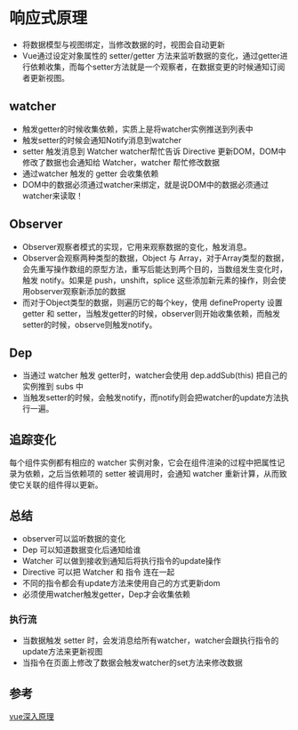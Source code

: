 # 响应式原理
-   将数据模型与视图绑定，当修改数据的时，视图会自动更新  
-   Vue通过设定对象属性的 setter/getter 方法来监听数据的变化，通过getter进行依赖收集，而每个setter方法就是一个观察者，在数据变更的时候通知订阅者更新视图。   


## watcher
-   触发getter的时候收集依赖，实质上是将watcher实例推送到列表中  
-   触发setter的时候会通知Notify消息到watcher  
-   setter 触发消息到 Watcher watcher帮忙告诉 Directive 更新DOM，DOM中修改了数据也会通知给 Watcher，watcher 帮忙修改数据  
-   通过watcher 触发的 getter 会收集依赖
-   DOM中的数据必须通过watcher来绑定，就是说DOM中的数据必须通过watcher来读取！

## Observer 
-   Observer观察者模式的实现，它用来观察数据的变化，触发消息。  
-   Observer会观察两种类型的数据，Object 与 Array，对于Array类型的数据，会先重写操作数组的原型方法，重写后能达到两个目的，当数组发生变化时，触发 notify。如果是 push，unshift，splice 这些添加新元素的操作，则会使用observer观察新添加的数据  
-   而对于Object类型的数据，则遍历它的每个key，使用 defineProperty 设置 getter 和 setter，当触发getter的时候，observer则开始收集依赖，而触发setter的时候，observe则触发notify。  

## Dep
-   当通过 watcher 触发 getter时，watcher会使用 dep.addSub(this) 把自己的实例推到 subs 中
-   当触发setter的时候，会触发notify，而notify则会把watcher的update方法执行一遍。

## 追踪变化
每个组件实例都有相应的 watcher 实例对象，它会在组件渲染的过程中把属性记录为依赖，之后当依赖项的 setter 被调用时，会通知 watcher 重新计算，从而致使它关联的组件得以更新。  

## 总结
- observer可以监听数据的变化  
- Dep 可以知道数据变化后通知给谁  
- Watcher 可以做到接收到通知后将执行指令的update操作  
- Directive 可以把 Watcher 和 指令 连在一起  
- 不同的指令都会有update方法来使用自己的方式更新dom  
- 必须使用watcher触发getter，Dep才会收集依赖
### 执行流
- 当数据触发 setter 时，会发消息给所有watcher，watcher会跟执行指令的update方法来更新视图  
- 当指令在页面上修改了数据会触发watcher的set方法来修改数据

## 参考
[vue深入原理](https://github.com/berwin/Blog/issues/11)